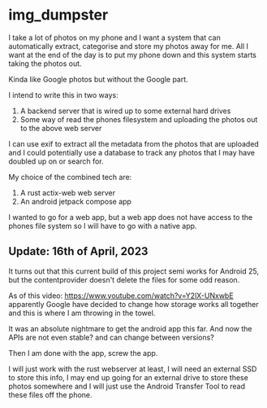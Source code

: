 # img_dumpster

I take a lot of photos on my phone and I want a system that
can automatically extract, categorise and store my photos 
away for me. All I want at the end of the day is to put my
phone down and this system starts taking the photos out.

Kinda like Google photos but without the Google part.

I intend to write this in two ways:
1. A backend server that is wired up to some external hard
drives
2. Some way of read the phones filesystem and uploading the
photos out to the above web server

I can use exif to extract all the metadata from the photos
that are uploaded and I could potentially use a database to
track any photos that I may have doubled up on or search for.

My choice of the combined tech are:
1. A rust actix-web web server
2. An android jetpack compose app

I wanted to go for a web app, but a web app does not have
access to the phones file system so I will have to go with
a native app.

## Update: 16th of April, 2023

It turns out that this current build of this project semi works
for Android 25, but the contentprovider doesn't delete the files
for some odd reason.

As of this video: https://www.youtube.com/watch?v=Y2lX-UNxwbE
apparently Google have decided to change how storage works all
together and this is where I am throwing in the towel.

It was an absolute nightmare to get the android app this far.
And now the APIs are not even stable? and can change between
versions?

Then I am done with the app, screw the app.

I will just work with the rust webserver at least, I will need
an external SSD to store this info, I may end up going for an
external drive to store these photos somewhere and I will just use
the Android Transfer Tool to read these files off the phone.